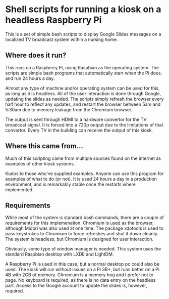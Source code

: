 # Shell scripts for running a kiosk on a headless Raspberry Pi
This is a set of simple bash scripts to display Google Slides messages on a localized TV broadcast system within a nursing home.

## Where does it run?
This runs on a Raspberry Pi, using Raspbian as the operating system.  The scripts are simple bash programs that automatically start when the Pi does, and run 24 hours a day.  

Almost any type of machine and/or operating system can be used for this, as long as it is headless.  All of the user interaction is done through Google, updating the slides as needed.  The scripts simply refresh the browser every half hour to reflect any updates, and restart the browser between 5am and 5:30am due to memory leakage from the Chromium browser.

The output is sent through HDMI to a hardware convertor for the TV broadcast signal.  It is forced into a 720p output due to the limitations of that convertor.  Every TV in the building can receive the output of this kiosk.

## Where this came from...
Much of this scripting came from multiple sources found on the internet as examples of other kiosk systems.

Kudos to those who've supplied examples.  Anyone can use this program for examples of what to do (or not).  It is used 24 hours a day in a production
environment, and is remarkably stable once the restarts where implemented.

## Requirements
While most of the system is standard bash commands, there are a couple of requirements for this implemenation.  Chromium is used as the browser, although Midori was also used at one time.  The package xdotools is used to pass keystrokes to Chromium to force refreshes and shut it down cleanly.  The system is headless, but Chromium is designed for user interaction.

Obviously, some type of window manager is needed.  This system uses the standard Raspbian desktop with LXDE and LightDM.

A Raspberry Pi is used in this case, but a normal desktop pc could also be used.  The kiosk will run without issues on a Pi 3B+, but runs better on a Pi 4B with 2GB of memory.  Chromium is a memory hog and I prefer not to page.  No keyboard is required, as there is no data entry on the headless part.  Access to the Google account to update the slides is, however, required.


